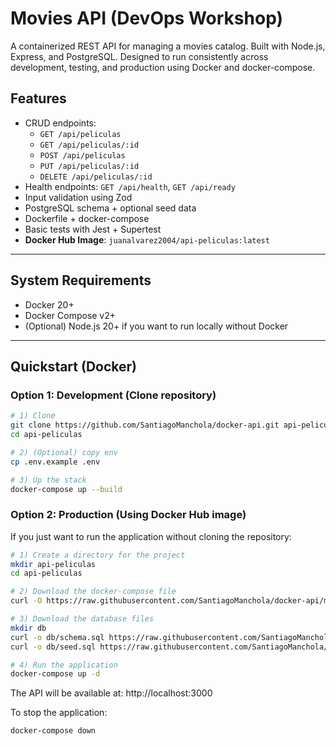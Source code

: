 # Movies API (DevOps Workshop)

A containerized REST API for managing a movies catalog. Built with Node.js, Express, and PostgreSQL. Designed to run consistently across development, testing, and production using Docker and docker-compose.

## Features

- CRUD endpoints:
  - `GET /api/peliculas`
  - `GET /api/peliculas/:id`
  - `POST /api/peliculas`
  - `PUT /api/peliculas/:id`
  - `DELETE /api/peliculas/:id`
- Health endpoints: `GET /api/health`, `GET /api/ready`
- Input validation using Zod
- PostgreSQL schema + optional seed data
- Dockerfile + docker-compose
- Basic tests with Jest + Supertest
- **Docker Hub Image**: `juanalvarez2004/api-peliculas:latest`

---

## System Requirements

- Docker 20+
- Docker Compose v2+
- (Optional) Node.js 20+ if you want to run locally without Docker

---

## Quickstart (Docker)

### Option 1: Development (Clone repository)

```bash
# 1) Clone
git clone https://github.com/SantiagoManchola/docker-api.git api-peliculas
cd api-peliculas

# 2) (Optional) copy env
cp .env.example .env

# 3) Up the stack
docker-compose up --build
```

### Option 2: Production (Using Docker Hub image)

If you just want to run the application without cloning the repository:

```bash
# 1) Create a directory for the project
mkdir api-peliculas
cd api-peliculas

# 2) Download the docker-compose file
curl -O https://raw.githubusercontent.com/SantiagoManchola/docker-api/main/docker-compose.yml

# 3) Download the database files
mkdir db
curl -o db/schema.sql https://raw.githubusercontent.com/SantiagoManchola/docker-api/main/db/schema.sql
curl -o db/seed.sql https://raw.githubusercontent.com/SantiagoManchola/docker-api/main/db/seed.sql

# 4) Run the application
docker-compose up -d
```

The API will be available at: http://localhost:3000

To stop the application:
```bash
docker-compose down
```
